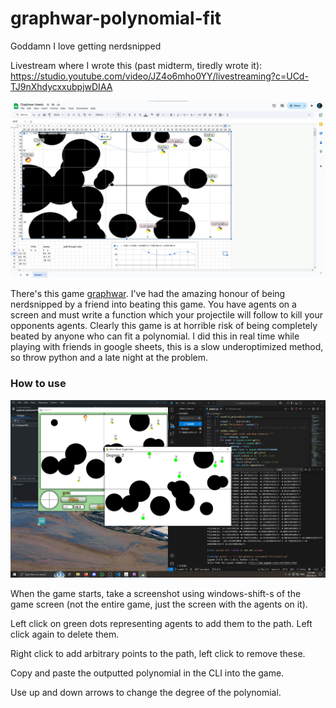 # graphwar-polynomial-fit
Goddamn I love getting nerdsnipped

Livestream where I wrote this (past midterm, tiredly wrote it): https://studio.youtube.com/video/JZ4o6mho0YY/livestreaming?c=UCd-TJ9nXhdycxxubpjwDIAA

![](https://github.com/CKalitin/graphwar-polynomial-fit/blob/master/googlesheetsscreenshot.png)

There's this game [graphwar](https://store.steampowered.com/app/1899700/Graphwar/). I've had the amazing honour of being nerdsnipped by a friend into beating this game. You have agents on a screen and must write a function which your projectile will follow to kill your opponents agents. Clearly this game is at horrible risk of being completely beated by anyone who can fit a polynomial. I did this in real time while playing with friends in google sheets, this is a slow underoptimized method, so throw python and a late night at the problem.

### How to use
![](https://github.com/CKalitin/graphwar-polynomial-fit/blob/master/examplescreenshot.png)

When the game starts, take a screenshot using windows-shift-s of the game screen (not the entire game, just the screen with the agents on it).

Left click on green dots representing agents to add them to the path. Left click again to delete them.

Right click to add arbitrary points to the path, left click to remove these. 

Copy and paste the outputted polynomial in the CLI into the game.

Use up and down arrows to change the degree of the polynomial. 